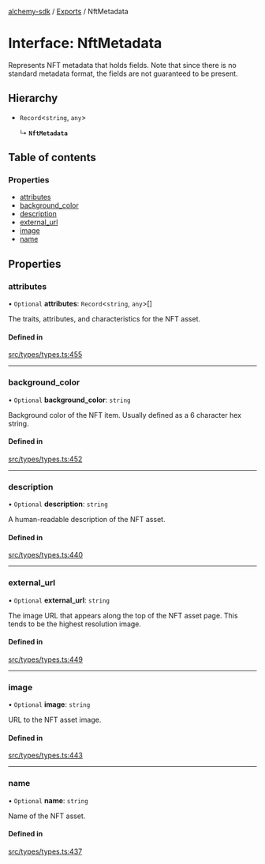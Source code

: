 [alchemy-sdk](../README.md) / [Exports](../modules.md) / NftMetadata

# Interface: NftMetadata

Represents NFT metadata that holds fields. Note that since there is no
standard metadata format, the fields are not guaranteed to be present.

## Hierarchy

- `Record`<`string`, `any`\>

  ↳ **`NftMetadata`**

## Table of contents

### Properties

- [attributes](NftMetadata.md#attributes)
- [background\_color](NftMetadata.md#background_color)
- [description](NftMetadata.md#description)
- [external\_url](NftMetadata.md#external_url)
- [image](NftMetadata.md#image)
- [name](NftMetadata.md#name)

## Properties

### attributes

• `Optional` **attributes**: `Record`<`string`, `any`\>[]

The traits, attributes, and characteristics for the NFT asset.

#### Defined in

[src/types/types.ts:455](https://github.com/alchemyplatform/alchemy-sdk-js/blob/0c05b32/src/types/types.ts#L455)

___

### background\_color

• `Optional` **background\_color**: `string`

Background color of the NFT item. Usually defined as a 6 character hex string.

#### Defined in

[src/types/types.ts:452](https://github.com/alchemyplatform/alchemy-sdk-js/blob/0c05b32/src/types/types.ts#L452)

___

### description

• `Optional` **description**: `string`

A human-readable description of the NFT asset.

#### Defined in

[src/types/types.ts:440](https://github.com/alchemyplatform/alchemy-sdk-js/blob/0c05b32/src/types/types.ts#L440)

___

### external\_url

• `Optional` **external\_url**: `string`

The image URL that appears along the top of the NFT asset page. This tends
to be the highest resolution image.

#### Defined in

[src/types/types.ts:449](https://github.com/alchemyplatform/alchemy-sdk-js/blob/0c05b32/src/types/types.ts#L449)

___

### image

• `Optional` **image**: `string`

URL to the NFT asset image.

#### Defined in

[src/types/types.ts:443](https://github.com/alchemyplatform/alchemy-sdk-js/blob/0c05b32/src/types/types.ts#L443)

___

### name

• `Optional` **name**: `string`

Name of the NFT asset.

#### Defined in

[src/types/types.ts:437](https://github.com/alchemyplatform/alchemy-sdk-js/blob/0c05b32/src/types/types.ts#L437)
